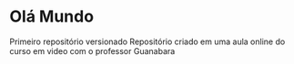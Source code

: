 # Olá Mundo
 Primeiro repositório versionado
 Repositório criado em uma aula online do curso em video com o professor Guanabara